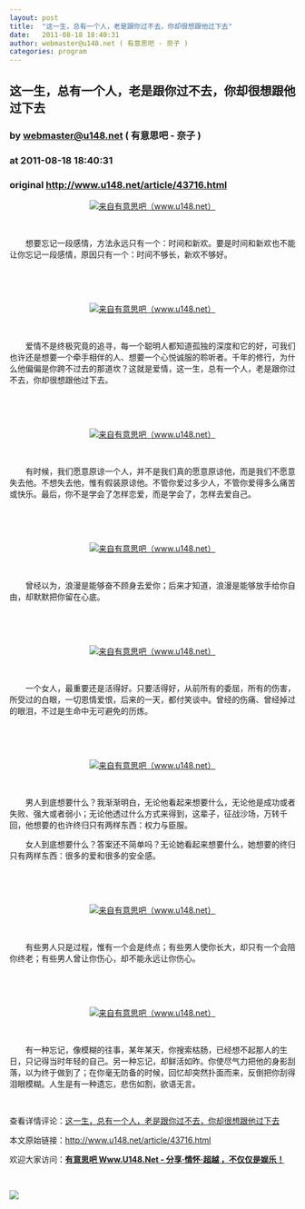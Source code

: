 ```yaml
---
layout: post
title:  "这一生，总有一个人，老是跟你过不去，你却很想跟他过下去"
date:   2011-08-18 18:40:31
author: webmaster@u148.net ( 有意思吧 - 奈子 )
categories: program
---
```


## 这一生，总有一个人，老是跟你过不去，你却很想跟他过下去
### by webmaster@u148.net ( 有意思吧 - 奈子 )
### at 2011-08-18 18:40:31
### original <http://www.u148.net/article/43716.html>

<p style="text-align:center"><a href="http://www.u148.net/article/43716.html"><img alt="来自有意思吧（www.u148.net）" title="这一生，总有一个人，老是跟你过不去，你却很想跟他过下去" src="http://file3.u148.net/2011/8/images/1313492140141.jpg"></a></p>
<p> </p>
<p>　　想要忘记一段感情，方法永远只有一个：时间和新欢。要是时间和新欢也不能让你忘记一段感情，原因只有一个：时间不够长，新欢不够好。</p>
<p> </p>
<p> </p>
<p style="text-align:center"><a href="http://www.u148.net/article/43716.html"><img alt="来自有意思吧（www.u148.net）" title="这一生，总有一个人，老是跟你过不去，你却很想跟他过下去" src="http://file3.u148.net/2011/8/images/1313492148545.jpg"></a></p>
<p> </p>
<p>　　爱情不是终极究竟的追寻，每一个聪明人都知道孤独的深度和它的好，可我们也许还是想要一个牵手相伴的人、想要一个心悦诚服的聆听者。千年的修行，为什么他偏偏是你跨不过去的那道坎？这就是爱情，这一生，总有一个人，老是跟你过不去，你却很想跟他过下去。</p>
<p> </p>
<p> </p>
<p style="text-align:center"><a href="http://www.u148.net/article/43716.html"><img alt="来自有意思吧（www.u148.net）" title="这一生，总有一个人，老是跟你过不去，你却很想跟他过下去" src="http://file3.u148.net/2011/8/images/1313492153137.jpg"></a></p>
<p> </p>
<p>　　有时候，我们愿意原谅一个人，并不是我们真的愿意原谅他，而是我们不愿意失去他。不想失去他，惟有假装原谅他。不管你爱过多少人，不管你爱得多么痛苦或快乐。最后，你不是学会了怎样恋爱，而是学会了，怎样去爱自己。</p>
<p> </p>
<p> </p>
<p style="text-align:center"><a href="http://www.u148.net/article/43716.html"><img alt="来自有意思吧（www.u148.net）" title="这一生，总有一个人，老是跟你过不去，你却很想跟他过下去" src="http://file3.u148.net/2011/8/images/1313492161448.jpg"></a></p>
<p> </p>
<p style="text-align:left">　　曾经以为，浪漫是能够奋不顾身去爱你；后来才知道，浪漫是能够放手给你自由，却默默把你留在心底。</p>
<p> </p>
<p> </p>
<p style="text-align:center"><a href="http://www.u148.net/article/43716.html"><img alt="来自有意思吧（www.u148.net）" title="这一生，总有一个人，老是跟你过不去，你却很想跟他过下去" src="http://file3.u148.net/2011/8/images/1313492167125.jpg"></a></p>
<p> </p>
<p>　　一个女人，最重要还是活得好。只要活得好，从前所有的委屈，所有的伤害，所受过的白眼，一切恩情爱恨，后来的一天，都付笑谈中。曾经的伤痛、曾经掉过的眼泪，不过是生命中无可避免的历炼。</p>
<p> </p>
<p> </p>
<p style="text-align:center"><a href="http://www.u148.net/article/43716.html"><img alt="来自有意思吧（www.u148.net）" title="这一生，总有一个人，老是跟你过不去，你却很想跟他过下去" src="http://file3.u148.net/2011/8/images/1313492172366.jpg"></a></p>
<p> </p>
<p>　　男人到底想要什么？我渐渐明白，无论他看起来想要什么，无论他是成功或者失败、强大或者弱小；无论他透过什么方式来得到，这辈子，征战沙场，万转千回，他想要的也许终归只有两样东西：权力与臣服。</p>
<p>　　女人到底想要什么？答案还不简单吗？无论她看起来想要什么，她想要的终归只有两样东西：很多的爱和很多的安全感。</p>
<p> </p>
<p> </p>
<p style="text-align:center"><a href="http://www.u148.net/article/43716.html"><img alt="来自有意思吧（www.u148.net）" title="这一生，总有一个人，老是跟你过不去，你却很想跟他过下去" src="http://file3.u148.net/2011/8/images/1313492178876.jpg"></a></p>
<p> </p>
<p>　　有些男人只是过程，惟有一个会是终点；有些男人使你长大，却只有一个会陪你终老；有些男人曾让你伤心，却不能永远让你伤心。</p>
<p> </p>
<p> </p>
<p style="text-align:center"><a href="http://www.u148.net/article/43716.html"><img alt="来自有意思吧（www.u148.net）" title="这一生，总有一个人，老是跟你过不去，你却很想跟他过下去" src="http://file3.u148.net/2011/8/images/1313492183409.jpg"></a></p>
<p> </p>
<p>　　有一种忘记，像模糊的往事，某年某天，你搜索枯肠，已经想不起那人的生日，只记得当时年轻的自己。另一种忘记，却鲜活如昨。你使尽气力把他的身影刮落，以为终于做到了；在你毫无防备的时候，回忆却突然扑面而来，反倒把你刮得泪眼模糊。人生是有一种遗忘，悲伤如割，欲语无言。</p><p> </p><p>查看详情评论：<a href="http://www.u148.net/article/43716.html">这一生，总有一个人，老是跟你过不去，你却很想跟他过下去</a></p><p>本文原始链接：<a href="http://www.u148.net/article/43716.html">http://www.u148.net/article/43716.html</a></p><p>欢迎大家访问：<a href="http://www.u148.net"><strong>有意思吧 Www.U148.Net - 分享·情怀·超越 ，不仅仅是娱乐！</strong></a></p><p> </p><p><a href="http://dianpu.tao123.com?pid=mm_26142575_0_0&amp;eventid=102167"><img src="http://img.u148.net/activity/used/Tao123_category.gif" border="0"></a></p><p> </p>